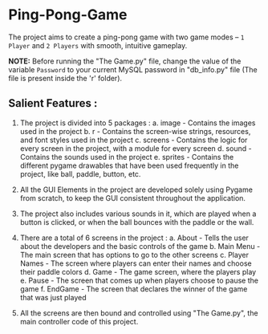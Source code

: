 # Ping-Pong-Game

The project aims to create a ping-pong game with two game modes – `1 Player` and `2 Players` with smooth, intuitive gameplay.

**NOTE:** Before running the "The Game.py" file, change the value of the variable `Password` to your current MySQL password in "db_info.py" file (The file is present inside the 'r' folder).

## Salient Features :

1. The project is divided into 5 packages :
	a. image - Contains the images used in the project
	b. r - Contains the screen-wise strings, resources, and font styles used in the project
	c. screens - Contains the logic for every screen in the project, with a module for every screen
	d. sound - Contains the sounds used in the project
	e. sprites - Contains the different pygame drawables that have been used frequently in the project, like ball, paddle, button, etc.

2. All the GUI Elements in the project are developed solely using Pygame from scratch, to keep the GUI consistent throughout the application.

3. The project also includes various sounds in it, which are played when a button is clicked, or when the ball bounces with the paddle or the wall.

4. There are a total of 6 screens in the project :
	a. About - Tells the user about the developers and the basic controls of the game
	b. Main Menu - The main screen that has options to go to the other screens
	c. Player Names - The screen where players can enter their names and choose their paddle colors
	d. Game - The game screen, where the players play
	e. Pause - The screen that comes up when players choose to pause the game
	f. EndGame - The screen that declares the winner of the game that was just played

5. All the screens are then bound and controlled using "The Game.py", the main controller code of this project.

